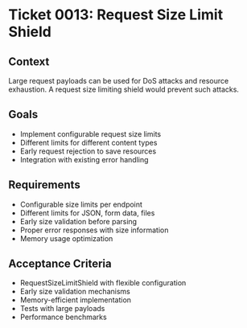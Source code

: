 # Ticket 0013: Request Size Limit Shield

## Context
Large request payloads can be used for DoS attacks and resource exhaustion. A request size limiting shield would prevent such attacks.

## Goals
- Implement configurable request size limits
- Different limits for different content types
- Early request rejection to save resources
- Integration with existing error handling

## Requirements
- Configurable size limits per endpoint
- Different limits for JSON, form data, files
- Early size validation before parsing
- Proper error responses with size information
- Memory usage optimization

## Acceptance Criteria
- RequestSizeLimitShield with flexible configuration
- Early size validation mechanisms
- Memory-efficient implementation
- Tests with large payloads
- Performance benchmarks